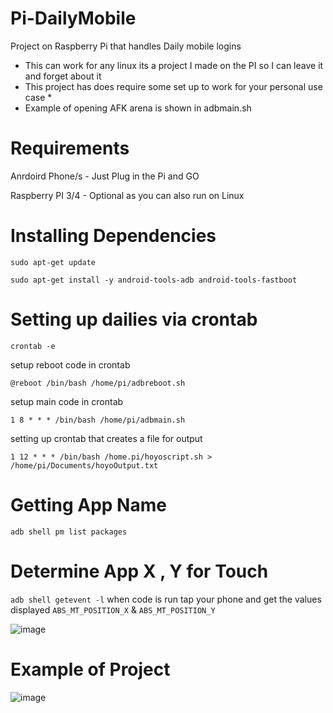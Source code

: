 # Pi-DailyMobile
Project on Raspberry Pi that handles Daily mobile logins

* This can work for any linux its a project I made on the PI so I can leave it and forget about it 
* This project has does require some set up to work for your personal use case *
* Example of opening AFK arena is shown in adbmain.sh 


# Requirements

Anrdoird Phone/s - Just Plug in the Pi and GO

Raspberry PI 3/4 - Optional as you can also run on Linux

# Installing Dependencies
`sudo apt-get update`

`sudo apt-get install -y android-tools-adb android-tools-fastboot`


# Setting up dailies via crontab
`crontab -e`

setup reboot code in crontab

`@reboot /bin/bash /home/pi/adbreboot.sh`

setup main code in crontab

`1 8 * * * /bin/bash /home/pi/adbmain.sh`

setting up crontab that creates a file for output

`1 12 * * * /bin/bash /home.pi/hoyoscript.sh > /home/pi/Documents/hoyoOutput.txt`

# Getting App Name

`adb shell pm list packages`

# Determine App X , Y for Touch

`adb shell getevent -l`  when code is run tap your phone and get the values displayed `ABS_MT_POSITION_X` & `ABS_MT_POSITION_Y`

![image](https://user-images.githubusercontent.com/33008397/134714000-d204ae06-4ee1-4f67-a9b9-e48bed180c8b.png)



# Example of Project
![image](https://user-images.githubusercontent.com/33008397/134712377-98e4640e-61cc-4731-a6cc-0b4917e2fead.png)


